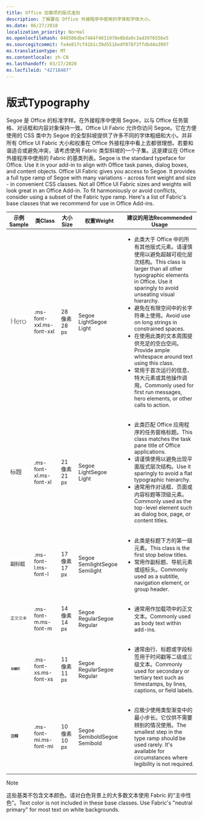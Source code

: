 ```yaml
---
title: Office 加载项的版式准则
description: 了解要在 Office 外接程序中使用的字体和字体大小。
ms.date: 06/27/2018
localization_priority: Normal
ms.openlocfilehash: 048506dbe7464f4031970e8bda9c3ad3976556e5
ms.sourcegitcommit: fa4e81fcf41b1c39d5516edf078f3ffdbd4a3997
ms.translationtype: MT
ms.contentlocale: zh-CN
ms.lasthandoff: 03/17/2020
ms.locfileid: "42718487"
---
```

# <a name="typography"></a><span data-ttu-id="68627-103">版式</span><span class="sxs-lookup"><span data-stu-id="68627-103">Typography</span></span>

<span data-ttu-id="68627-p101">Segoe 是 Office 的标准字样。在外接程序中使用 Segoe，以与 Office 任务窗格、对话框和内容对象保持一致。Office UI Fabric 允许你访问 Segoe。它在方便使用的 CSS 类中为 Segoe 的全型斜坡提供了许多不同的字体粗细和大小。并非所有 Office UI Fabric 大小和权重在 Office 外接程序中看上去都很理想。若要和谐适合或避免冲突，请考虑使用 Fabric 类型斜坡的一个子集。这是建议在 Office 外接程序中使用的 Fabric 的基类列表。</span><span class="sxs-lookup"><span data-stu-id="68627-p101">Segoe is the standard typeface for Office. Use it in your add-in to align with Office task panes, dialog boxes, and content objects. Office UI Fabric gives you access to Segoe. It provides a full type ramp of Segoe with many variations - across font weight and size - in convenient CSS classes. Not all Office UI Fabric sizes and weights will look great in an Office Add-in. To fit harmoniously or avoid conflicts, consider using a subset of the Fabric type ramp. Here's a list of Fabric's base classes that we recommend for use in Office Add-ins.</span></span>

|<span data-ttu-id="68627-111">示例</span><span class="sxs-lookup"><span data-stu-id="68627-111">Sample</span></span> |<span data-ttu-id="68627-112">类</span><span class="sxs-lookup"><span data-stu-id="68627-112">Class</span></span> |<span data-ttu-id="68627-113">大小</span><span class="sxs-lookup"><span data-stu-id="68627-113">Size</span></span> |<span data-ttu-id="68627-114">权重</span><span class="sxs-lookup"><span data-stu-id="68627-114">Weight</span></span> |<span data-ttu-id="68627-115">建议的用法</span><span class="sxs-lookup"><span data-stu-id="68627-115">Recommended Usage</span></span> |
|------ |----- |---- |------ |----------------- |
|![Hero 文本图像](../images/add-in-typeramp-hero.png)|<span data-ttu-id="68627-117">.ms-font-xxl</span><span class="sxs-lookup"><span data-stu-id="68627-117">.ms-font-xxl</span></span> |<span data-ttu-id="68627-118">28 像素</span><span class="sxs-lookup"><span data-stu-id="68627-118">28 px</span></span> | <span data-ttu-id="68627-119">Segoe Light</span><span class="sxs-lookup"><span data-stu-id="68627-119">Segoe Light</span></span> |<ul><li><span data-ttu-id="68627-p102">此类大于 Office 中的所有其他版式元素。请谨慎使用以避免超越可视化层次结构。</span><span class="sxs-lookup"><span data-stu-id="68627-p102">This class is larger than all other typographic elements in Office. Use it sparingly to avoid unseating visual hierarchy.</span></span></li><li><span data-ttu-id="68627-122">避免在有限空间中的长字符串上使用。</span><span class="sxs-lookup"><span data-stu-id="68627-122">Avoid use on long strings in constrained spaces.</span></span></li><li><span data-ttu-id="68627-123">在使用此类的文本周围提供充足的空白空间。</span><span class="sxs-lookup"><span data-stu-id="68627-123">Provide ample whitespace around text using this class.</span></span></li><li><span data-ttu-id="68627-124">常用于首次运行的信息、特大元素或其他操作调用。</span><span class="sxs-lookup"><span data-stu-id="68627-124">Commonly used for first run messages, hero elements, or other calls to action.</span></span></li></ul> |
|![Hero 文本图像](../images/add-in-typeramp-title.png)|<span data-ttu-id="68627-126">.ms-font-xl</span><span class="sxs-lookup"><span data-stu-id="68627-126">.ms-font-xl</span></span> |<span data-ttu-id="68627-127">21 像素</span><span class="sxs-lookup"><span data-stu-id="68627-127">21 px</span></span> |<span data-ttu-id="68627-128">Segoe Light</span><span class="sxs-lookup"><span data-stu-id="68627-128">Segoe Light</span></span> | <ul><li><span data-ttu-id="68627-129">此类匹配 Office 应用程序的任务窗格标题。</span><span class="sxs-lookup"><span data-stu-id="68627-129">This class matches the task pane title of Office applications.</span></span></li><li><span data-ttu-id="68627-130">请谨慎使用以避免出现平面版式层次结构。</span><span class="sxs-lookup"><span data-stu-id="68627-130">Use it sparingly to avoid a flat typographic hierarchy.</span></span></li><li><span data-ttu-id="68627-131">通常用作对话框、页面或内容标题等顶级元素。</span><span class="sxs-lookup"><span data-stu-id="68627-131">Commonly used as the top-level element such as dialog box, page, or content titles.</span></span></li></ul> |
|![Hero 文本图像](../images/add-in-typeramp-subtitle.png)|<span data-ttu-id="68627-133">.ms-font-l</span><span class="sxs-lookup"><span data-stu-id="68627-133">.ms-font-l</span></span> |<span data-ttu-id="68627-134">17 像素</span><span class="sxs-lookup"><span data-stu-id="68627-134">17 px</span></span> |<span data-ttu-id="68627-135">Segoe Semilight</span><span class="sxs-lookup"><span data-stu-id="68627-135">Segoe Semilight</span></span> | <ul><li><span data-ttu-id="68627-136">此类是标题下方的第一级元素。</span><span class="sxs-lookup"><span data-stu-id="68627-136">This class is the first stop below titles.</span></span></li><li><span data-ttu-id="68627-137">常用作副标题、导航元素或组标头。</span><span class="sxs-lookup"><span data-stu-id="68627-137">Commonly used as a subtitle, navigation element, or group header.</span></span></li><ul> |
|![特大文本图像](../images/add-in-typeramp-body.png)|<span data-ttu-id="68627-139">.ms-font-m</span><span class="sxs-lookup"><span data-stu-id="68627-139">.ms-font-m</span></span> |<span data-ttu-id="68627-140">14 像素</span><span class="sxs-lookup"><span data-stu-id="68627-140">14 px</span></span> |<span data-ttu-id="68627-141">Segoe Regular</span><span class="sxs-lookup"><span data-stu-id="68627-141">Segoe Regular</span></span> |<ul><li><span data-ttu-id="68627-142">通常用作加载项中的正文文本。</span><span class="sxs-lookup"><span data-stu-id="68627-142">Commonly used as body text within add-ins.</span></span></li><ul>|
|![Hero 文本图像](../images/add-in-typeramp-caption.png)|<span data-ttu-id="68627-144">.ms-font-xs</span><span class="sxs-lookup"><span data-stu-id="68627-144">.ms-font-xs</span></span> |<span data-ttu-id="68627-145">11 像素</span><span class="sxs-lookup"><span data-stu-id="68627-145">11 px</span></span> | <span data-ttu-id="68627-146">Segoe Regular</span><span class="sxs-lookup"><span data-stu-id="68627-146">Segoe Regular</span></span> |<ul><li><span data-ttu-id="68627-147">通常由行、标题或字段标签用于时间戳等二级或三级文本。</span><span class="sxs-lookup"><span data-stu-id="68627-147">Commonly used for secondary or tertiary text such as timestamps, by lines, captions, or field labels.</span></span></li><ul>|
|![Hero 文本图像](../images/add-in-typeramp-annotation.png)|<span data-ttu-id="68627-149">.ms-font-mi</span><span class="sxs-lookup"><span data-stu-id="68627-149">.ms-font-mi</span></span> |<span data-ttu-id="68627-150">10 像素</span><span class="sxs-lookup"><span data-stu-id="68627-150">10 px</span></span> |<span data-ttu-id="68627-151">Segoe Semibold</span><span class="sxs-lookup"><span data-stu-id="68627-151">Segoe Semibold</span></span> |<ul><li><span data-ttu-id="68627-p103">应极少使用类型渐变中的最小步长。它仅供不需要辨别的情况使用。</span><span class="sxs-lookup"><span data-stu-id="68627-p103">The smallest step in the type ramp should be used rarely. It's available for circumstances where legibility is not required.</span></span></li><ul>|

> [!NOTE]
> <span data-ttu-id="68627-p104">这些基类不包含文本颜色。请对白色背景上的大多数文本使用 Fabric 的“主中性色”。</span><span class="sxs-lookup"><span data-stu-id="68627-p104">Text color is not included in these base classes. Use Fabric's "neutral primary" for most text on white backgrounds.</span></span>
